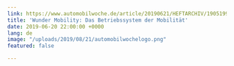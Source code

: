 ```yaml
---
link: https://www.automobilwoche.de/article/20190621/HEFTARCHIV/190519990/-digital-leaders---wunder-mobility-das-betriebssystem-der-mobilitaet
title: 'Wunder Mobility: Das Betriebssystem der Mobilität'
date: 2019-06-20 22:00:00 +0000
lang: de
image: "/uploads/2019/08/21/automobilwochelogo.png"
featured: false

---
```

